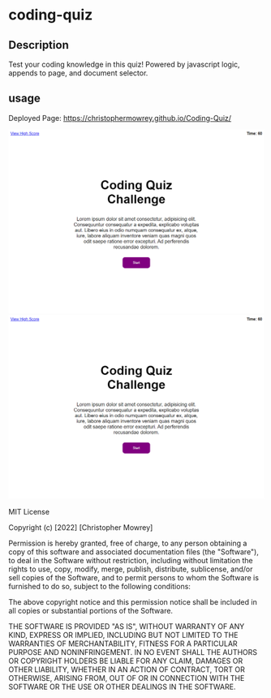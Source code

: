 # coding-quiz

## Description

Test your coding knowledge in this quiz! Powered by javascript logic, appends to page, and document selector.
## usage

Deployed Page: https://christophermowrey.github.io/Coding-Quiz/

![screenshot](assets/images/screenshot.png)
![screenshot](assets/images/screenshot.png)

MIT License

Copyright (c) [2022] [Christopher Mowrey]

Permission is hereby granted, free of charge, to any person obtaining a copy
of this software and associated documentation files (the "Software"), to deal
in the Software without restriction, including without limitation the rights
to use, copy, modify, merge, publish, distribute, sublicense, and/or sell
copies of the Software, and to permit persons to whom the Software is
furnished to do so, subject to the following conditions:

The above copyright notice and this permission notice shall be included in all
copies or substantial portions of the Software.

THE SOFTWARE IS PROVIDED "AS IS", WITHOUT WARRANTY OF ANY KIND, EXPRESS OR
IMPLIED, INCLUDING BUT NOT LIMITED TO THE WARRANTIES OF MERCHANTABILITY,
FITNESS FOR A PARTICULAR PURPOSE AND NONINFRINGEMENT. IN NO EVENT SHALL THE
AUTHORS OR COPYRIGHT HOLDERS BE LIABLE FOR ANY CLAIM, DAMAGES OR OTHER
LIABILITY, WHETHER IN AN ACTION OF CONTRACT, TORT OR OTHERWISE, ARISING FROM,
OUT OF OR IN CONNECTION WITH THE SOFTWARE OR THE USE OR OTHER DEALINGS IN THE
SOFTWARE.
